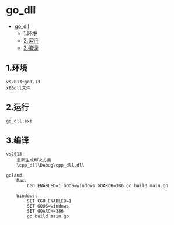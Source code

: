 # go_dll
- [go_dll](#go_dll)
  - [1.环境](#1环境)
  - [2.运行](#2运行)
  - [3.编译](#3编译)

## 1.环境
    vs2013+go1.13
    x86dll文件
    
## 2.运行
    go_dll.exe
    
## 3.编译
    vs2013:
        重新生成解决方案
        \cpp_dll\Debug\cpp_dll.dll
    
    goland:
        Mac:
            CGO_ENABLED=1 GOOS=windows GOARCH=386 go build main.go
        
        Windows:
            SET CGO_ENABLED=1
            SET GOOS=windows
            SET GOARCH=386
            go build main.go